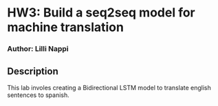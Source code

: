 # HW3: Build a seq2seq model for machine translation

### Author: Lilli Nappi

## Description
This lab involes creating a Bidirectional LSTM model to translate english sentences to spanish. 
